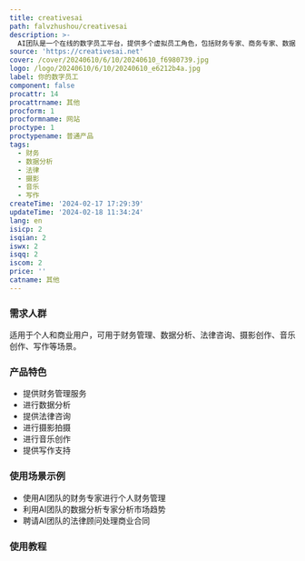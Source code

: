 ```yaml
---
title: creativesai
path: falvzhushou/creativesai
description: >-
  AI团队是一个在线的数字员工平台，提供多个虚拟员工角色，包括财务专家、商务专家、数据分析专家、程序员、律师、摄影师、音乐专家、写作专家等，为用户提供全方位的服务支持。AI团队能够执行各种任务，如财务管理、数据分析、法律咨询、摄影拍摄、音乐创作、写作等，帮助用户提高工作效率，实现个人和商业目标。
source: 'https://creativesai.net'
cover: /cover/20240610/6/10/20240610_f6980739.jpg
logo: /logo/20240610/6/10/20240610_e6212b4a.jpg
label: 你的数字员工
component: false
procattr: 14
procattrname: 其他
procform: 1
procformname: 网站
proctype: 1
proctypename: 普通产品
tags:
  - 财务
  - 数据分析
  - 法律
  - 摄影
  - 音乐
  - 写作
createTime: '2024-02-17 17:29:39'
updateTime: '2024-02-18 11:34:24'
lang: en
isicp: 2
isqian: 2
iswx: 2
isqq: 2
iscom: 2
price: ''
catname: 其他
---
```




### 需求人群
适用于个人和商业用户，可用于财务管理、数据分析、法律咨询、摄影创作、音乐创作、写作等场景。

### 产品特色
* 提供财务管理服务
* 进行数据分析
* 提供法律咨询
* 进行摄影拍摄
* 进行音乐创作
* 提供写作支持

### 使用场景示例
* 使用AI团队的财务专家进行个人财务管理
* 利用AI团队的数据分析专家分析市场趋势
* 聘请AI团队的法律顾问处理商业合同

### 使用教程


  
